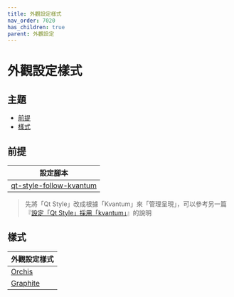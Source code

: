 ```yaml
---
title: 外觀設定樣式
nav_order: 7020
has_children: true
parent: 外觀設定
---
```



# 外觀設定樣式




## 主題

* [前提](#前提)
* [樣式](#樣式)




## 前提

| 設定腳本 |
| ------- |
| [qt-style-follow-kvantum](https://github.com/samwhelp/lingmo-adjustment/tree/main/prototype/main/qt-style-config/qt-style-follow-kvantum) |


> 先將「Qt Style」改成根據「Kvantum」來「管理呈現」，可以參考另一篇『[設定「Qt Style」採用「kvantum」](https://samwhelp.github.io/note-about-lingmo/read/howto/qt-style.html#%E8%A8%AD%E5%AE%9Aqt-style%E6%8E%A1%E7%94%A8kvantum)』的說明




## 樣式

| 外觀設定樣式 |
| ---------- |
| [Orchis](recipe/Orchis) |
| [Graphite](recipe/Graphite) |

